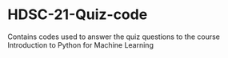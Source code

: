 # HDSC-21-Quiz-code
Contains codes used to answer the quiz questions to the course Introduction to Python for Machine Learning
